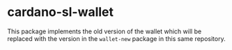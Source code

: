 # cardano-sl-wallet

This package implements the old version of the wallet which will be replaced
with the version in the `wallet-new` package in this same repository.
